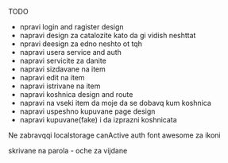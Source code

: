 TODO

- npravi login and ragister design
- napravi design za catalozite kato da gi vidish neshttat
- npravi deesign za edno neshto ot tqh
- napravi usera service and auth
- napravi servicite za danite
- napravi sizdavane na item
- napravi edit na item
- napravi istrivane na item
- napravi koshnica design and route
- napravi na vseki item da moje da se dobavq kum koshnica
- napravi uspeshno kupuvane page design 
- napravi kupuvane(fake) i da izprazni koshnicata

Ne zabravqqi
 localstorage
 canActive
 auth
 font awesome za ikoni

skrivane na parola - oche za vijdane 